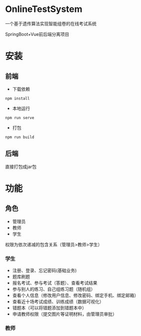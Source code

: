 # OnlineTestSystem
一个基于遗传算法实现智能组卷的在线考试系统

SpringBoot+Vue前后端分离项目

# 安装

## 前端

- 下载依赖
```shell
npm install
```
- 本地运行
```shell
npm run serve
```
- 打包
```shell
npm run build
```
## 后端

直接打包成jar包

# 功能

## 角色

- 管理员
- 教师
- 学生

权限为依次递减的包含关系（管理员>教师>学生）

### 学生
- 注册、登录、忘记密码(基础业务)
- 题库刷题
- 报名考试、参与考试（答题）、查看考试结果
- 参与别人的练习、自己组练习题（随机组）
- 查看个人信息（修改用户信息、修改密码、绑定手机、绑定邮箱）
- 查看近十场考试成绩、训练成绩（数据可视化）
- 错题本（可以将错题添加到错题本中）
- 申请教师权限（提交图片等证明材料，由管理员审批）

### 教师


